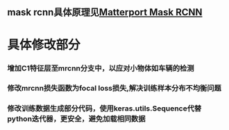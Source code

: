 ## mask rcnn具体原理见[Matterport Mask RCNN](https://github.com/matterport/Mask_RCNN)
# 具体修改部分
### 增加C1特征层至mrcnn分支中，以应对小物体如车辆的检测
### 修改mrcnn损失函数为focal loss损失,解决训练样本分布不均衡问题
### 修改训练数据生成部分代码，使用keras.utils.Sequence代替python迭代器，更安全，避免加载相同数据

